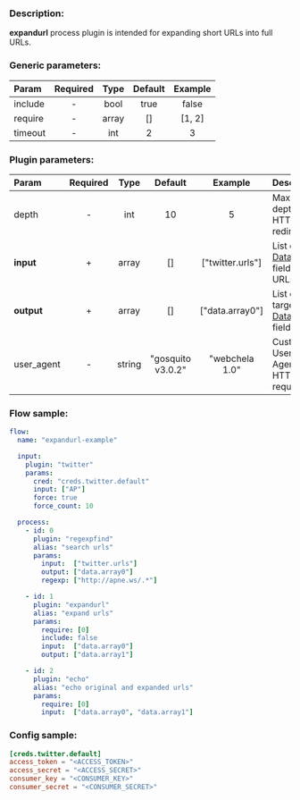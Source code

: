 ### Description:

**expandurl** process plugin is intended for expanding short URLs into full URLs.


### Generic parameters:

| Param     | Required   | Type    | Default   | Example   |
| :-------- | :--------: | :-----: | :-------: | :-------: |
| include   | -          | bool    | true      | false     |
| require   | -          | array   | []        | [1, 2]    |
| timeout   | -          | int     | 2         | 3         |


### Plugin parameters:

| Param        | Required   | Type     | Default             | Example            | Description                                                                                           |
| :----------- | :--------: | :------: | :-----------------: | :----------------: | :---------------------------------------------------------------------------------------------------- |
| depth        | -          | int      | 10                  | 5                  | Maximum depth of HTTP redirects.                                                                      |
| **input**    | +          | array    | []                  | ["twitter.urls"]   | List of [DataItem](../../concept.md) fields with URLs.                                                |
| **output**   | +          | array    | []                  | ["data.array0"]    | List of target [DataItem](../../concept.md) fields.                                                   |
| user_agent   | -          | string   | "gosquito v3.0.2"   | "webchela 1.0"     | Custom User-Agent for HTTP requests.                                                                  |

### Flow sample:

```yaml
flow:
  name: "expandurl-example"

  input:
    plugin: "twitter"
    params:
      cred: "creds.twitter.default"
      input: ["AP"]
      force: true
      force_count: 10

  process:
    - id: 0
      plugin: "regexpfind"
      alias: "search urls"
      params:
        input:  ["twitter.urls"]
        output: ["data.array0"]
        regexp: ["http://apne.ws/.*"]

    - id: 1
      plugin: "expandurl"
      alias: "expand urls"
      params:
        require: [0]
        include: false
        input:  ["data.array0"]
        output: ["data.array1"]

    - id: 2
      plugin: "echo"
      alias: "echo original and expanded urls"
      params:
        require: [0]
        input:  ["data.array0", "data.array1"]
```

### Config sample:

```toml
[creds.twitter.default]
access_token = "<ACCESS_TOKEN>"
access_secret = "<ACCESS_SECRET>"
consumer_key = "<CONSUMER_KEY>"
consumer_secret = "<CONSUMER_SECRET>"
```


